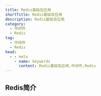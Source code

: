 ```yaml
---
title: Redis基础及应用
shortTitle: Redis基础及应用
description: Redis基础及应用
category:
  - 中间件
  - Redis
tag:
  - 中间件
  - Redis
head:
  - - meta
    - name: keywords
      content: Redis基础及应用,中间件,Redis
---
```


## Redis简介